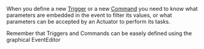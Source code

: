 When you define a new [Trigger](Trigger.md) or a new [Command](Command.md) you need to know what parameters are embedded in the event to filter its values, or what parameters can be accepted by an Actuator to perform its tasks.

Remember that Triggers and Commands can be easely defined using the graphical EventEditor